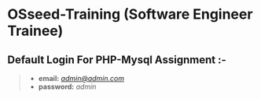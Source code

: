 # OSseed-Training (Software Engineer Trainee)

## Default Login For PHP-Mysql Assignment :-
> - **email:** *admin@admin.com*  
> - **password:** *admin*

